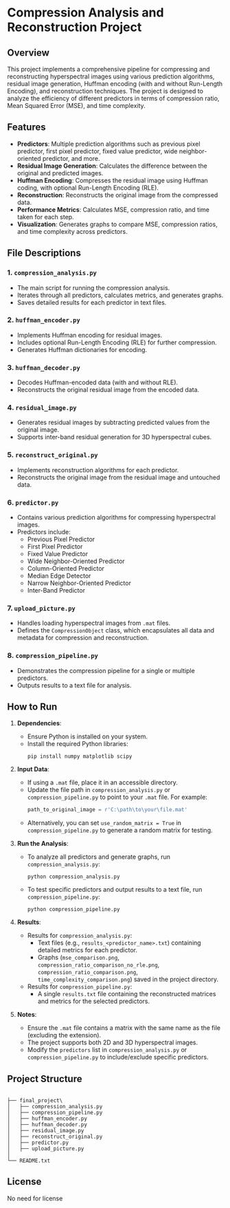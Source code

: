 # Compression Analysis and Reconstruction Project

## Overview
This project implements a comprehensive pipeline for compressing and reconstructing hyperspectral images using various prediction algorithms, residual image generation, Huffman encoding (with and without Run-Length Encoding), and reconstruction techniques. The project is designed to analyze the efficiency of different predictors in terms of compression ratio, Mean Squared Error (MSE), and time complexity.

## Features
- **Predictors**: Multiple prediction algorithms such as previous pixel predictor, first pixel predictor, fixed value predictor, wide neighbor-oriented predictor, and more.
- **Residual Image Generation**: Calculates the difference between the original and predicted images.
- **Huffman Encoding**: Compresses the residual image using Huffman coding, with optional Run-Length Encoding (RLE).
- **Reconstruction**: Reconstructs the original image from the compressed data.
- **Performance Metrics**: Calculates MSE, compression ratio, and time taken for each step.
- **Visualization**: Generates graphs to compare MSE, compression ratios, and time complexity across predictors.

## File Descriptions
### 1. `compression_analysis.py`
- The main script for running the compression analysis.
- Iterates through all predictors, calculates metrics, and generates graphs.
- Saves detailed results for each predictor in text files.

### 2. `huffman_encoder.py`
- Implements Huffman encoding for residual images.
- Includes optional Run-Length Encoding (RLE) for further compression.
- Generates Huffman dictionaries for encoding.

### 3. `huffman_decoder.py`
- Decodes Huffman-encoded data (with and without RLE).
- Reconstructs the original residual image from the encoded data.

### 4. `residual_image.py`
- Generates residual images by subtracting predicted values from the original image.
- Supports inter-band residual generation for 3D hyperspectral cubes.

### 5. `reconstruct_original.py`
- Implements reconstruction algorithms for each predictor.
- Reconstructs the original image from the residual image and untouched data.

### 6. `predictor.py`
- Contains various prediction algorithms for compressing hyperspectral images.
- Predictors include:
  - Previous Pixel Predictor
  - First Pixel Predictor
  - Fixed Value Predictor
  - Wide Neighbor-Oriented Predictor
  - Column-Oriented Predictor
  - Median Edge Detector
  - Narrow Neighbor-Oriented Predictor
  - Inter-Band Predictor

### 7. `upload_picture.py`
- Handles loading hyperspectral images from `.mat` files.
- Defines the `CompressionObject` class, which encapsulates all data and metadata for compression and reconstruction.

### 8. `compression_pipeline.py`
- Demonstrates the compression pipeline for a single or multiple predictors.
- Outputs results to a text file for analysis.

## How to Run

1. **Dependencies**:
   - Ensure Python is installed on your system.
   - Install the required Python libraries:
     ```
     pip install numpy matplotlib scipy
     ```

2. **Input Data**:
   - If using a `.mat` file, place it in an accessible directory.
   - Update the file path in `compression_analysis.py` or `compression_pipeline.py` to point to your `.mat` file. For example:
     ```python
     path_to_original_image = r'C:\path\to\your\file.mat'
     ```
   - Alternatively, you can set `use_random_matrix = True` in `compression_pipeline.py` to generate a random matrix for testing.

3. **Run the Analysis**:
   - To analyze all predictors and generate graphs, run `compression_analysis.py`:
     ```
     python compression_analysis.py
     ```
   - To test specific predictors and output results to a text file, run `compression_pipeline.py`:
     ```
     python compression_pipeline.py
     ```

4. **Results**:
   - Results for `compression_analysis.py`:
     - Text files (e.g., `results_<predictor_name>.txt`) containing detailed metrics for each predictor.
     - Graphs (`mse_comparison.png`, `compression_ratio_comparison_no_rle.png`, `compression_ratio_comparison.png`, `time_complexity_comparison.png`) saved in the project directory.
   - Results for `compression_pipeline.py`:
     - A single `results.txt` file containing the reconstructed matrices and metrics for the selected predictors.

5. **Notes**:
   - Ensure the `.mat` file contains a matrix with the same name as the file (excluding the extension).
   - The project supports both 2D and 3D hyperspectral images.
   - Modify the `predictors` list in `compression_analysis.py` or `compression_pipeline.py` to include/exclude specific predictors.

## Project Structure
```

├── final_project\
│   ├── compression_analysis.py
│   ├── compression_pipeline.py
│   ├── huffman_encoder.py
│   ├── huffman_decoder.py
│   ├── residual_image.py
│   ├── reconstruct_original.py
│   ├── predictor.py
│   ├── upload_picture.py
│   
└── README.txt
```

## License
No need for license
